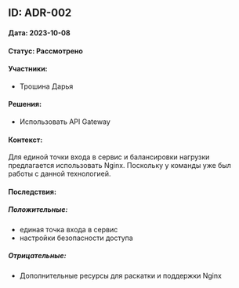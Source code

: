 ## ID: ADR-002

#### Дата: 2023-10-08

#### Статус: Рассмотрено 

#### Участники:
* Трошина Дарья

#### Решения:
* Использовать API Gateway

#### Контекст:
Для единой точки входа в сервис и балансировки нагрузки предлагается использовать Nginx.
Поскольку у команды уже был работы с данной технологией.

#### Последствия:

##### Положительные:
* единая точка входа в сервис 
* настройки безопасности доступа

##### Отрицательные:
* Дополнительные ресурсы для раскатки и поддержки Nginx